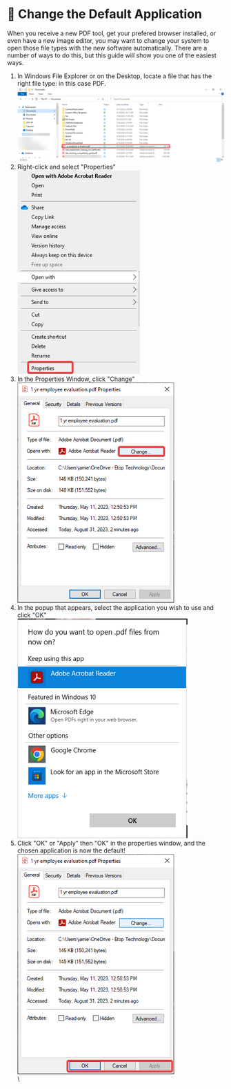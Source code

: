 # 📃 Change the Default Application

When you receive a new PDF tool, get your prefered browser installed, or even have a new image editor, you may want to change your system to open those file types with the new software automatically. There are a number of ways to do this, but this guide will show you one of the easiest ways.

1. In Windows File Explorer or on the Desktop, locate a file that has the right file type: in this case PDF.\
   ![](<../../.gitbook/assets/image (5).png>)
2. Right-click and select "Properties"\
   &#x20;![](<../../.gitbook/assets/image (1) (1).png>)
3. In the Properties Window, click "Change"\
   ![](<../../.gitbook/assets/image (2) (1).png>)
4. In the popup that appears, select the application you wish to use and click "OK"\
   ![](<../../.gitbook/assets/image (3) (1).png>)
5. Click "OK" or "Apply" then "OK" in the properties window, and the chosen application is now the default!\
   ![](<../../.gitbook/assets/image (4) (1).png>)\
   \
